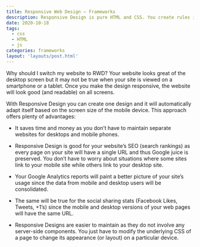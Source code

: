 ```yaml
---
title: Responsive Web Design — Frameworks
description: Responsive Design is pure HTML and CSS. You create rules in CSS that change style based on the screen size of the user’s device.
date: 2020-10-18
tags:
  - css
  - HTML
  - js
categories: frameworks
layout: 'layouts/post.html'
---
```


Why should I switch my website to RWD?
Your website looks great of the desktop screen but it may not be true when your site is viewed on a smartphone or a tablet. Once you make the design responsive, the website will look good (and readable) on all screens.

With Responsive Design you can create one design and it will automatically adapt itself based on the screen size of the mobile device. This approach offers plenty of advantages:

* It saves time and money as you don’t have to maintain separate websites for desktops and mobile phones.

* Responsive Design is good for your website’s SEO (search rankings) as every page on your site will have a single URL and thus Google juice is preserved. You don’t have to worry about situations where some sites link to your mobile site while others link to your desktop site.

* Your Google Analytics reports will paint a better picture of your site’s usage since the data from mobile and desktop users will be consolidated.

* The same will be true for the social sharing stats (Facebook Likes, Tweets, +1’s) since the mobile and desktop versions of your web pages will have the same URL.

* Responsive Designs are easier to maintain as they do not involve any server-side components. You just have to modify the underlying CSS of a page to change its appearance (or layout) on a particular device.
